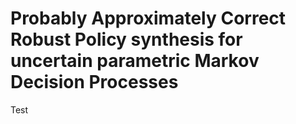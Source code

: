 # Probably Approximately Correct Robust Policy synthesis for uncertain parametric Markov Decision Processes

Test
